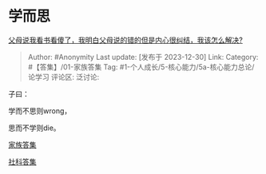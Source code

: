 # 学而思
[父母说我看书看傻了，我明白父母说的错的但是内心很纠结，我该怎么解决?](https://www.zhihu.com/question/636260383/answer/3344174437)

> Author: #Anonymity
> Last update: [发布于 2023-12-30]
> Link:
> Category: #【答集】/01-家族答集
> Tag: #1-个人成长/5-核心能力/5a-核心能力总论/论学习
> 评论区:
> 泛讨论:

子曰：

学而不思则wrong，

思而不学则die。

[家族答集](https://zhihu.com/collection/378738313)

[社科答集](https://zhihu.com/collection/304176992)
